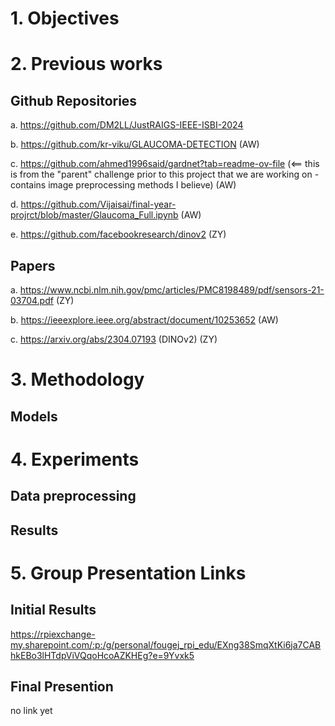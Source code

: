 # 1. Objectives

# 2. Previous works
## Github Repositories
a. https://github.com/DM2LL/JustRAIGS-IEEE-ISBI-2024

b. https://github.com/kr-viku/GLAUCOMA-DETECTION (AW)

c. https://github.com/ahmed1996said/gardnet?tab=readme-ov-file (<== this is from the "parent" challenge prior to this project that we are working on - contains image preprocessing methods I believe) (AW)

d. https://github.com/Vijaisai/final-year-projrct/blob/master/Glaucoma_Full.ipynb (AW)

e. https://github.com/facebookresearch/dinov2 (ZY)

## Papers
a. https://www.ncbi.nlm.nih.gov/pmc/articles/PMC8198489/pdf/sensors-21-03704.pdf (ZY)

b. https://ieeexplore.ieee.org/abstract/document/10253652 (AW)

c. https://arxiv.org/abs/2304.07193 (DINOv2) (ZY)

# 3. Methodology
## Models

# 4. Experiments
## Data preprocessing

## Results


# 5. Group Presentation Links
## Initial Results
https://rpiexchange-my.sharepoint.com/:p:/g/personal/fougej_rpi_edu/EXng38SmqXtKi6ja7CABhkEBo3lHTdpViVQqoHcoAZKHEg?e=9Yvxk5
## Final Presention
no link yet
